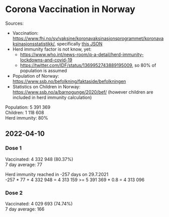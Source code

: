 # Corona Vaccination in Norway

Sources:

- Vaccination: <https://www.fhi.no/sv/vaksine/koronavaksinasjonsprogrammet/koronavaksinasjonsstatistikk/>, specifically [this JSON](https://www.fhi.no/api/chartdata/api/99119)
- Herd immunity factor is not know, yet:
  - <https://www.who.int/news-room/q-a-detail/herd-immunity-lockdowns-and-covid-19>
  - <https://twitter.com/IDF/status/1369952743889195009>, so 80% of population is assumed
- Population of Norway: <https://www.ssb.no/befolkning/faktaside/befolkningen>
- Statistics on Children in Norway: https://www.ssb.no/a/barnogunge/2020/bef/ (however children are included in herd immunity calculation)

Population: 5 391 369  
Children: 1 118 608  
Herd immunity: 80%  

## 2022-04-10

### Dose 1

Vaccinated: 4 332 948 (80.37%)  
7 day average: 77

Herd immunity reached in -257 days on 29.7.2021  
-257 * 77 + 4 332 948 = 4 313 159 >= 5 391 369 * 0.8 = 4 313 096

### Dose 2

Vaccinated: 4 029 693 (74.74%)  
7 day average: 166

